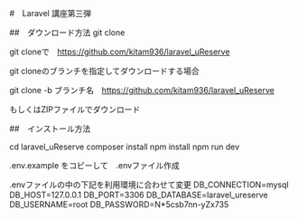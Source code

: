 #　Laravel 講座第三弾

##　ダウンロード方法
git clone

git cloneで　https://github.com/kitam936/laravel_uReserve

git cloneのブランチを指定してダウンロードする場合

git clone -b ブランチ名　https://github.com/kitam936/laravel_uReserve

もしくはZIPファイルでダウンロード

##　インストール方法

cd laravel_uReserve
composer install
npm install
npm run dev

.env.example をコピーして　.envファイル作成

.envファイルの中の下記を利用環境に合わせて変更
DB_CONNECTION=mysql
DB_HOST=127.0.0.1
DB_PORT=3306
DB_DATABASE=laravel_ureserve
DB_USERNAME=root
DB_PASSWORD=N*5csb7nn-yZx735

